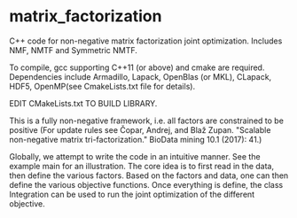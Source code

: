 # matrix_factorization

C++ code for non-negative matrix factorization joint optimization. Includes NMF, NMTF and Symmetric NMTF. 

To compile, gcc supporting C++11 (or above) and cmake are required.
Dependencies include Armadillo, Lapack, OpenBlas (or MKL), CLapack, HDF5, OpenMP(see CmakeLists.txt file for details). 

EDIT CMakeLists.txt TO BUILD LIBRARY.

This is a fully non-negative framework, i.e. all factors are constrained to be positive (For update rules see Čopar, Andrej, and Blaž Zupan. "Scalable non-negative matrix tri-factorization." BioData mining 10.1 (2017): 41.)

Globally, we attempt to write the code in an intuitive manner. See the example main for an illustration. The core idea is to first read in the data, then define the various factors. Based on the factors and data, one can then define the various objective functions. Once everything is define, the class Integration can be used to run the joint optimization of the different objective.
